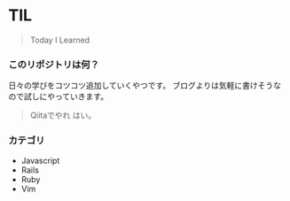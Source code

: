 # TIL

> Today I Learned

### このリポジトリは何？

日々の学びをコツコツ追加していくやつです。
ブログよりは気軽に書けそうなので試しにやっていきます。

> Qiitaでやれ
はい。

### カテゴリ
* Javascript
* Rails
* Ruby
* Vim
